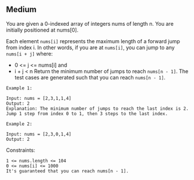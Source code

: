 Medium
---
You are given a 0-indexed array of integers nums of length n. You are initially positioned at nums[0].

Each element `nums[i]` represents the maximum length of a forward jump from index i. In other words, if you are at `nums[i]`, you can jump to any `nums[i + j]` where:

* 0 <= j <= nums[i] and
* i + j < n
Return the minimum number of jumps to reach `nums[n - 1]`. The test cases are generated such that you can reach `nums[n - 1]`.

 
```
Example 1:

Input: nums = [2,3,1,1,4]
Output: 2
Explanation: The minimum number of jumps to reach the last index is 2. Jump 1 step from index 0 to 1, then 3 steps to the last index.

Example 2:

Input: nums = [2,3,0,1,4]
Output: 2
``` 

Constraints:
```
1 <= nums.length <= 104
0 <= nums[i] <= 1000
It's guaranteed that you can reach nums[n - 1].
```
